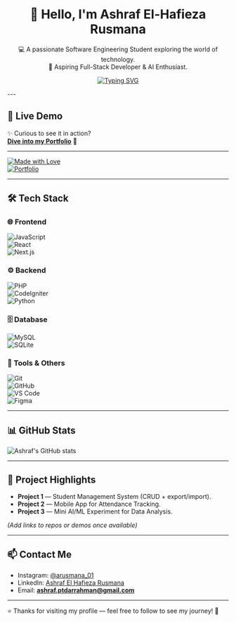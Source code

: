 <div align="center">

# 👋 Hello, I'm **Ashraf El-Hafieza Rusmana**  

💻 A passionate Software Engineering Student exploring the world of technology.  
🚀 Aspiring Full-Stack Developer & AI Enthusiast.  

[![Typing SVG](https://readme-typing-svg.herokuapp.com?center=true&vCenter=true&width=900&lines=Student+of+PTD+Arrahman;Quran+Memorizer+%7C+Digital+Learner;Future+Tech+Leader;Coding+with+Faith+%26+Vision)](https://git.io/typing-svg)

</div>
---

## 🚀 Live Demo  
✨ Curious to see it in action?  
[**Dive into my Portfolio**](https://ashrafhafeeza.github.io/portfolio/) 🌊

---

[![Made with Love](https://img.shields.io/badge/Made%20with-❤️-red)](https://ashrafhafeeza.github.io/portfolio/)  
[![Portfolio](https://img.shields.io/badge/Visit-Portfolio-blue)](https://ashrafhafeeza.github.io/portfolio/)  

---

## 🛠️ Tech Stack  

### 🌐 Frontend  
![JavaScript](https://img.shields.io/badge/JavaScript-323330?style=for-the-badge&logo=javascript&logoColor=F7DF1E)  
![React](https://img.shields.io/badge/React-20232A?style=for-the-badge&logo=react&logoColor=61DAFB)  
![Next.js](https://img.shields.io/badge/Next.js-000000?style=for-the-badge&logo=nextdotjs&logoColor=white)  

### ⚙️ Backend  
![PHP](https://img.shields.io/badge/PHP-777BB4?style=for-the-badge&logo=php&logoColor=white)  
![CodeIgniter](https://img.shields.io/badge/CodeIgniter-EF4223?style=for-the-badge&logo=codeigniter&logoColor=white)  
![Python](https://img.shields.io/badge/Python-14354C?style=for-the-badge&logo=python&logoColor=white)  

### 🗄️ Database  
![MySQL](https://img.shields.io/badge/MySQL-005C84?style=for-the-badge&logo=mysql&logoColor=white)  
![SQLite](https://img.shields.io/badge/SQLite-07405E?style=for-the-badge&logo=sqlite&logoColor=white)  

### 🔧 Tools & Others  
![Git](https://img.shields.io/badge/Git-F05032?style=for-the-badge&logo=git&logoColor=white)  
![GitHub](https://img.shields.io/badge/GitHub-181717?style=for-the-badge&logo=github&logoColor=white)  
![VS Code](https://img.shields.io/badge/VSCode-0078D4?style=for-the-badge&logo=visual-studio-code&logoColor=white)  
![Figma](https://img.shields.io/badge/Figma-F24E1E?style=for-the-badge&logo=figma&logoColor=white)  

---

## 📊 GitHub Stats  
![Ashraf's GitHub stats](https://github-readme-stats.vercel.app/api?username=ashrafhafeeza&show_icons=true&theme=tokyonight)  

---

## 🧩 Project Highlights  
- **Project 1** — Student Management System (CRUD + export/import).  
- **Project 2** — Mobile App for Attendance Tracking.  
- **Project 3** — Mini AI/ML Experiment for Data Analysis.  

*(Add links to repos or demos once available)*

---

## 📫 Contact Me  
- Instagram: [@arusmana_01](https://instagram.com/arusmana_01)  
- LinkedIn: [Ashraf El Hafieza Rusmana](https://www.linkedin.com/in/ashraf-el-hafieza-rusmana-054a54349/)  
- Email: **ashraf.ptdarrahman@gmail.com**  

---

⭐ Thanks for visiting my profile — feel free to follow to see my journey! 🚀
